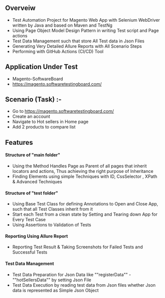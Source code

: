 ## Overveiw
- Test Automation Project for Magento Web App with Selenium WebDriver written by Java and based on Maven and TestNg
- Using Page Object Model Design Pattern in writing Test script and Page actions
- Test Data Management such that store All Test data in Json Files
- Generating Very Detailed Allure Reports with All Scenario Steps
- Performing with GitHub Actions (CI/CD) Tool

## Application Under Test
- Magento-SoftwareBoard
- https://magento.softwaretestingboard.com/


## Scenario (Task) :-
- Go to https://magento.softwaretestingboard.com/
- Create an account
- Navigate to Hot sellers in Home page
- Add 2 products to compare list

 
## Features
#### Structure of "main folder"
- Using the Method Handles Page as Parent of all pages that inherit locators and actions, Thus achieving the right purpose of Inheritance
- Finding Elements using simple Techniques with ID, CssSelector , XPath & Advanced Techniques

#### Structure of "test folder"
- Using Base Test Class for defining Annotations to Open and Close App, such that all Test Classes inherit from it
- Start each Test from a clean state by Setting and Tearing down App for Every Test Case
- Using Assertions to Validation of Tests


#### Reporting Using Allure Report
- Reporting Test Result & Taking Screenshots for Failed Tests and Successful Tests


#### Test Data Management
- Test Data Preparation for Json Data like ""registerData"" - ""hotSellersData"" by setting Json File
- Test Data Execution by reading test data from Json files whether Json data is represented as Simple Json Object

